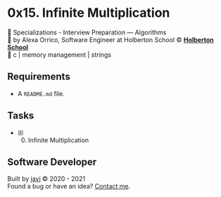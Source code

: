 # 0x15. Infinite Multiplication
:open_file_folder: Specializations - Interview Preparation ― Algorithms  
:bust_in_silhouette: by Alexa Orrico, Software Engineer at Holberton School 
:copyright: **[Holberton School](https://www.holbertonschool.com/)**  
:bookmark: c | memory management | strings

## Requirements
* A ```README.md``` file.

## Tasks
* [x] 0. Infinite Multiplication

## Software Developer
Built by [javi](https://github.com/javi0x00) :copyright: 2020 - 2021  
Found a bug or have an idea? [Contact me](https://www.linkedin.com/in/javi0x00/).

